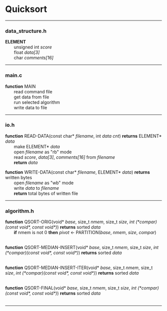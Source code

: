 # Quicksort

---
### data_structure.h
__ELEMENT__  
&emsp;&emsp;unsigned int _score_  
&emsp;&emsp;float _data[3]_  
&emsp;&emsp;char _comments[16]_

---
### main.c

__function__ MAIN  
&emsp;&emsp;read command file  
&emsp;&emsp;get data from file  
&emsp;&emsp;run selected algorithm  
&emsp;&emsp;write data to file  

---
### io.h

__function__ READ-DATA(const char* _filename_, int _data cnt_) __returns__ ELEMENT* _data_  
&emsp;&emsp;make ELEMENT* _data_  
&emsp;&emsp;open _filename_ as "rb" mode  
&emsp;&emsp;read _score_, _data[3]_, _comments[16]_ from _filename_  
&emsp;&emsp;__return__ _data_

__function__ WRITE-DATA(const char* _filename_, ELEMENT* _data_) __returns__ written bytes  
&emsp;&emsp;open _filename_ as "wb" mode  
&emsp;&emsp;write _data_ to _filename_  
&emsp;&emsp;__return__ total bytes of written file  

---
### algorithm.h

__function__ QSORT-ORIG(void\* _base_, size_t _nmem_, size_t _size_, _int (\*compar)(const void\*, const void\*)_) __returns__ sorted _data_  
&emsp;&emsp;__if__ nmem is not 0 __then__ _pivot_ &larr; PARTITION(_base_, _nmem_, _size_, _compar_)  
&emsp;&emsp;



__function__ QSORT-MEDIAN-INSERT(void\* _base_, size_t _nmem_, size_t _size_, _int (\*compar)(const void\*, const void\*)_) __returns__ sorted _data_  
&emsp;&emsp;



__function__ QSORT-MEDIAN-INSERT-ITER(void\* _base_, size_t _nmem_, size_t _size_, _int (\*compar)(const void\*, const void\*)_) __returns__ sorted _data_  
&emsp;&emsp;



__function__ QSORT-FINAL(void\* _base_, size_t _nmem_, size_t _size_, _int (\*compar)(const void\*, const void\*)_) __returns__ sorted _data_  
&emsp;&emsp;


---
